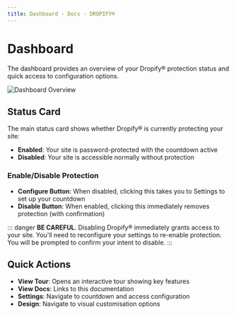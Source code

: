 ```yaml
---
title: Dashboard - Docs - DROPIFY®
---
```


# Dashboard

The dashboard provides an overview of your Dropify® protection status and quick access to configuration options.

<img src="/assets/dropify-tour-dash.gif" alt="Dashboard Overview" style="box-shadow: none !important; filter: none !important; -webkit-filter: none !important; border: none !important; background: none !important;" />

## Status Card

The main status card shows whether Dropify® is currently protecting your site:

- **Enabled**: Your site is password-protected with the countdown active
- **Disabled**: Your site is accessible normally without protection

### Enable/Disable Protection

- **Configure Button**: When disabled, clicking this takes you to Settings to set up your countdown
- **Disable Button**: When enabled, clicking this immediately removes protection (with confirmation)

::: danger
**BE CAREFUL**. Disabling Dropify® immediately grants access to your site. You'll need to reconfigure your settings to re-enable protection. You will be prompted to confirm your intent to disable.
:::

## Quick Actions

- **View Tour**: Opens an interactive tour showing key features
- **View Docs**: Links to this documentation
- **Settings**: Navigate to countdown and access configuration
- **Design**: Navigate to visual customisation options
